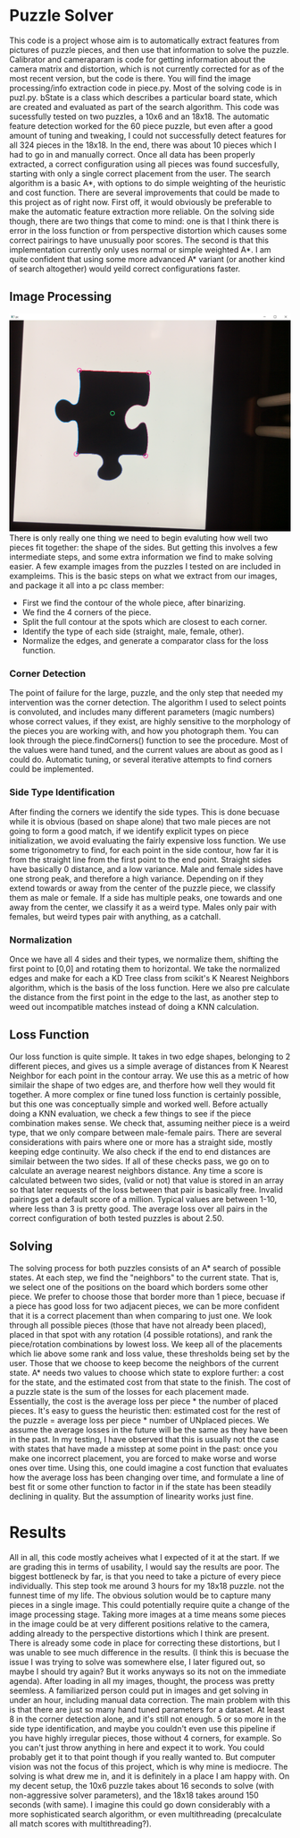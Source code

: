 # Puzzle Solver
  This code is a project whose aim is to automatically extract features from pictures of puzzle pieces, and then
use that information to solve the puzzle. Calibrator and cameraparam is code for getting information about the camera 
matrix and distortion, which is not currently corrected for as of the most recent version, but the code is there. You will
find the image processing/info extraction code in piece.py. Most of the solving code is in puzl.py. bState is a class 
which describes a particular board state, which are created and evaluated as part of the search algorithm. This code was 
sucessfully tested on two puzzles, a 10x6 and an 18x18. The automatic feature detection worked for the 60 piece puzzle,
but even after a good amount of tuning and tweaking, I could not successfully detect features for all 324 pieces in 
the 18x18. In the end, there was about 10 pieces which I had to go in and manually correct. Once all data has been
properly extracted, a correct configuration using all pieces was found succesfully, starting with only a single  correct
placement from the user. The search algorithm is a basic A*, with options to do simple weighting of the heuristic and
cost function. There are several improvements that could be made to this project as of right now. First off, it
would obviously be preferable to make the automatic feature extraction more reliable. On the solving side though, there
are two things that come to mind: one is that I think there is error in the loss function or from perspective  distortion
which causes some correct pairings to have unusually poor scores. The second is that this implementation currently only
uses normal or simple weighted A*. I am quite confident that using some more advanced A* variant (or another kind of
search altogether) would yeild correct configurations faster.

## Image Processing
![alt text](https://github.com/ekhadley/puzzle/blob/master/exampleims/dino_6_extracted.png)
  There is only really one thing we need to begin evaluting how well two pieces fit together: the shape of the sides.
But getting this involves a few intermediate steps, and some extra information we find to make solving easier. A few 
example images from the puzzles I tested on are included in exampleims. This is the basic steps on what we extract
from our images, and package it all into a pc class member:
  - First we find the contour of the whole piece, after binarizing.
  - We find the 4 corners of the piece.
  - Split the full contour at the spots which are closest to each corner.
  - Identify the type of each side (straight, male, female, other).
  - Normalize the edges, and generate a comparator class for the loss function.
### Corner Detection
  The point of failure for the large, puzzle, and the only step that needed my intervention was the corner detection. The
algorithm I used to select points is convoluted, and includes many different parameters (magic numbers) whose correct values,
if they exist, are highly sensitive to the morphology of the pieces you are working with, and how you photograph them. You can
look through the piece.findCorners() function to see the procedure. Most of the values were hand tuned, and the current values
are about as good as I could do. Automatic tuning, or several iterative attempts to find corners could be implemented.
### Side Type Identification
  After finding the corners we identify the side types. This is done becuase while it is obvious (based on shape alone) that two
male pieces are not going to form a good match, if we identify explicit types on piece initialization, we avoid evaluating the 
fairly expensive loss function. We use some trigonometry to find, for each point in the side contour, how far it is from the
straight line from the first point to the end point. Straight sides have basically 0 distance, and a low variance. Male and female
sides have one strong peak, and therefore a high variance. Depending on if they extend towards or away from the center of the
puzzle piece, we classify them as male or female. If a side has multiple peaks, one towards and one away from the center, we classify
it as a weird type. Males only pair with females, but weird types pair with anything, as a catchall. 
### Normalization
  Once we have all 4 sides and their types, we normalize them, shifting the first point to [0,0] and rotating them to horizontal. We
take the normalized edges and make for each a KD Tree class from scikit's K Nearest Neighbors algorithm, which is the basis of the
loss function. Here we also pre calculate the distance from the first point in the edge to the last, as another step to weed out
incompatible matches instead of doing a KNN calculation.
## Loss Function
   Our loss function is quite simple. It takes in two edge shapes, belonging to 2 different pieces, and gives us a simple average of
distances from K Nearest Neighbor for each point in the contour array. We use this as a metric of how similair the shape of two edges
are, and therfore how well they would fit together. A more complex or fine tuned loss function is certainly possible, but this one was
conceptually simple and worked well. Before actually doing a KNN evaluation, we check a few things to see if the piece combination makes
sense. We check that, assuming neither piece is a weird type, that we only compare between male-female pairs. There are several considerations
with pairs where one or more has a straight side, mostly keeping edge continuity. We also check if the end to end distances are similair between
the two sides. If all of these checks pass, we go on to calculate an average nearest neighbors distance. Any time a score is calculated between
two sides, (valid or not) that value is stored in an array so that later requests of the loss between that pair is basically free. Invalid
pairings get a default score of a million. Typical values are between 1-10, where less than 3 is pretty good. The average loss over all pairs
in the correct configuration of both tested puzzles is about 2.50.

## Solving
  The solving process for both puzzles consists of an A* search of possible states. At each step, we find the "neighbors" to the current state.
That is, we select one of the positions on the board which borders some other piece. We prefer to choose those that border more than 1 piece,
becuase if a piece has good loss for two adjacent pieces, we can be more confident that it is a correct placement than when comparing to just one.
We look through all possible pieces (those that have not already been placed), placed in that spot with any rotation (4 possible rotations), and rank the piece/rotation combinations by lowest loss. We keep all of the placements which lie above some rank and loss value, these thresholds being
set by the user. Those that we choose to keep become the neighbors of the current state. A* needs two values to choose which state to explore further: a cost for the state, and the estimated cost from that state to the finish. The cost of a puzzle state is the sum of the losses for each
placement made. Essentially, the cost is the average loss per piece * the number of placed pieces. It's easy to guess the heuristic then: estimated cost for the rest of the puzzle = average loss per piece * number of UNplaced pieces. We assume the average losses in the future will be the same
as they have been in the past. In my testing, I have observed that this is usually not the case with states that have made a misstep at some point
in the past: once you make one incorrect placement, you are forced to make worse and worse ones over time. Using this, one could imagine a cost
function that evaluates how the average loss has been changing over time, and formulate a line of best fit or some other function to factor in if
the state has been steadily declining in quality. But the assumption of linearity works just fine.

# Results
  All in all, this code mostly acheives what I expected of it at the start. If we are grading this in terms of usability, I would say the results are
poor. The biggest bottleneck by far, is that you need to take a picture of every piece individually. This step took me around 3 hours for my 18x18 puzzle.
not the funnest time of my life. The obvious solution would be to capture many pieces in a single image. This could potentially require quite a change
of the image processing stage. Taking more images at a time means some pieces in the image could be at very different positions relative to the camera,
adding already to the perspective distortions which I think are present. There is already some code in place for correcting these distortions, but I was
unable to see much difference in the results. (I think this is becuase the issue I was trying to solve was somewhere else, I later figured out, so maybe I 
should try again? But it works anyways so its not on the immediate agenda). After loading in all my images, thought, the process was pretty seemless. A
familiarized person could put in images and get solving in under an hour, including manual data correction. The main problem with this is that there are
just so many hand tuned parameters for a dataset. At least 8 in the corner detection alone, and it's still not enough. 5 or so more in the side type
identification, and maybe you couldn't even use this pipeline if you have highly irregular pieces, those without 4 corners, for example. So you can't just
throw anything in here and expect it to work. You could probably get it to that point though if you really wanted to. But computer vision was not the focus
of this project, which is why mine is mediocre. The solving is what drew me in, and it is definitely in a place I am happy with. On my decent setup, the 10x6
puzzle takes about 16 seconds to solve (with non-aggressive solver parameters), and the 18x18 takes around 150 seconds (with same). I imagine this could go
down considerably with a more sophisticated search algorithm, or even multithreading (precalculate all match scores with multithreading?).